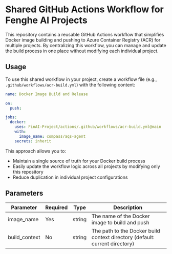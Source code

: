 # Shared GitHub Actions Workflow for Fenghe AI Projects

This repository contains a reusable GitHub Actions workflow that simplifies Docker image building and pushing to Azure Container Registry (ACR) for multiple projects. By centralizing this workflow, you can manage and update the build process in one place without modifying each individual project.

## Usage

To use this shared workflow in your project, create a workflow file (e.g., `.github/workflows/acr-build.yml`) with the following content:

```yaml
name: Docker Image Build and Release

on:
  push:

jobs:
  docker:
    uses: FinAI-Project/actions/.github/workflows/acr-build.yml@main
    with:
      image_name: compass/aqs-agent
    secrets: inherit
```

This approach allows you to:

- Maintain a single source of truth for your Docker build process
- Easily update the workflow logic across all projects by modifying only this repository
- Reduce duplication in individual project configurations

## Parameters

| Parameter     | Required | Type   | Description |
| ------------- | -------- | ------ | ----------- |
| image_name    | Yes      | string | The name of the Docker image to build and push |
| build_context | No       | string | The path to the Docker build context directory (default: current directory) |
